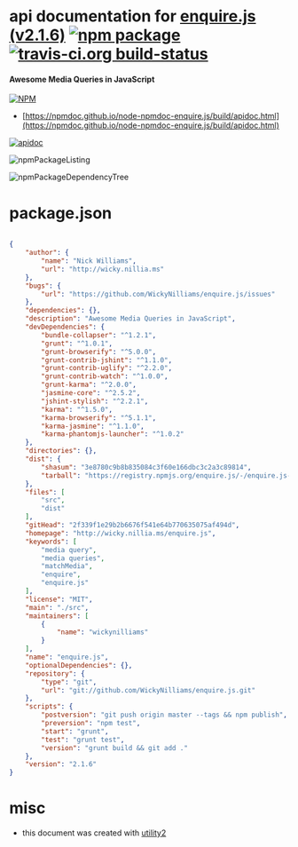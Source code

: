 # api documentation for  [enquire.js (v2.1.6)](http://wicky.nillia.ms/enquire.js)  [![npm package](https://img.shields.io/npm/v/npmdoc-enquire.js.svg?style=flat-square)](https://www.npmjs.org/package/npmdoc-enquire.js) [![travis-ci.org build-status](https://api.travis-ci.org/npmdoc/node-npmdoc-enquire.js.svg)](https://travis-ci.org/npmdoc/node-npmdoc-enquire.js)
#### Awesome Media Queries in JavaScript

[![NPM](https://nodei.co/npm/enquire.js.png?downloads=true&downloadRank=true&stars=true)](https://www.npmjs.com/package/enquire.js)

- [https://npmdoc.github.io/node-npmdoc-enquire.js/build/apidoc.html](https://npmdoc.github.io/node-npmdoc-enquire.js/build/apidoc.html)

[![apidoc](https://npmdoc.github.io/node-npmdoc-enquire.js/build/screenCapture.buildCi.browser.%252Ftmp%252Fbuild%252Fapidoc.html.png)](https://npmdoc.github.io/node-npmdoc-enquire.js/build/apidoc.html)

![npmPackageListing](https://npmdoc.github.io/node-npmdoc-enquire.js/build/screenCapture.npmPackageListing.svg)

![npmPackageDependencyTree](https://npmdoc.github.io/node-npmdoc-enquire.js/build/screenCapture.npmPackageDependencyTree.svg)



# package.json

```json

{
    "author": {
        "name": "Nick Williams",
        "url": "http://wicky.nillia.ms"
    },
    "bugs": {
        "url": "https://github.com/WickyNilliams/enquire.js/issues"
    },
    "dependencies": {},
    "description": "Awesome Media Queries in JavaScript",
    "devDependencies": {
        "bundle-collapser": "^1.2.1",
        "grunt": "^1.0.1",
        "grunt-browserify": "^5.0.0",
        "grunt-contrib-jshint": "^1.1.0",
        "grunt-contrib-uglify": "^2.2.0",
        "grunt-contrib-watch": "^1.0.0",
        "grunt-karma": "^2.0.0",
        "jasmine-core": "^2.5.2",
        "jshint-stylish": "^2.2.1",
        "karma": "^1.5.0",
        "karma-browserify": "^5.1.1",
        "karma-jasmine": "^1.1.0",
        "karma-phantomjs-launcher": "^1.0.2"
    },
    "directories": {},
    "dist": {
        "shasum": "3e8780c9b8b835084c3f60e166dbc3c2a3c89814",
        "tarball": "https://registry.npmjs.org/enquire.js/-/enquire.js-2.1.6.tgz"
    },
    "files": [
        "src",
        "dist"
    ],
    "gitHead": "2f339f1e29b2b6676f541e64b770635075af494d",
    "homepage": "http://wicky.nillia.ms/enquire.js",
    "keywords": [
        "media query",
        "media queries",
        "matchMedia",
        "enquire",
        "enquire.js"
    ],
    "license": "MIT",
    "main": "./src",
    "maintainers": [
        {
            "name": "wickynilliams"
        }
    ],
    "name": "enquire.js",
    "optionalDependencies": {},
    "repository": {
        "type": "git",
        "url": "git://github.com/WickyNilliams/enquire.js.git"
    },
    "scripts": {
        "postversion": "git push origin master --tags && npm publish",
        "preversion": "npm test",
        "start": "grunt",
        "test": "grunt test",
        "version": "grunt build && git add ."
    },
    "version": "2.1.6"
}
```



# misc
- this document was created with [utility2](https://github.com/kaizhu256/node-utility2)
